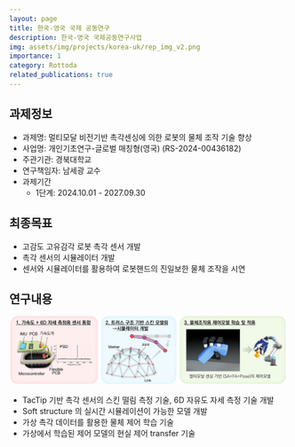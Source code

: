 ```yaml
---
layout: page
title: 한국-영국 국제 공동연구
description: 한국-영국 국제공동연구사업
img: assets/img/projects/korea-uk/rep_img_v2.png
importance: 1
category: Rottoda
related_publications: true
---
```


## 과제정보
- 과제명: 멀티모달 비전기반 촉각센싱에 의한 로봇의 물체 조작 기술 향상
- 사업명: 개인기초연구-글로벌 매칭형(영국) (RS-2024-00436182)
- 주관기관: 경북대학교
- 연구책임자: 남세광 교수
- 과제기간
    - 1단계: 2024.10.01 - 2027.09.30

## 최종목표
- 고감도 고유감각 로봇 촉각 센서 개발
- 촉각 센서의 시뮬레이터 개발
- 센서와 시뮬레이터를 활용하여 로봇핸드의 진일보한 물체 조작을 시연

## 연구내용
<center>
<img src="../assets/img/projects/korea-uk/MultiTip.png" alt="Korea-UK joint research" style="width:500px; height:auto;">
</center>

- TacTip 기반 촉각 센서의 스킨 떨림 측정 기술, 6D 자유도 자세 측정 기술 개발
- Soft structure 의 실시간 시뮬레이션이 가능한 모델 개발
- 가상 촉각 데이터를 활용한 물체 제어 학습 기술
- 가상에서 학습된 제어 모델의 현실 제어 transfer 기술